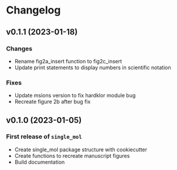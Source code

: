 # Changelog

<!--next-version-placeholder-->

## v0.1.1 (2023-01-18)

### Changes
- Rename fig2a_insert function to fig2c_insert
- Update print statements to display numbers in scientific notation

### Fixes
- Update msions version to fix hardklor module bug
- Recreate figure 2b after bug fix

## v0.1.0 (2023-01-05)

### First release of `single_mol`
- Create single_mol package structure with cookiecutter
- Create functions to recreate manuscript figures
- Build documentation